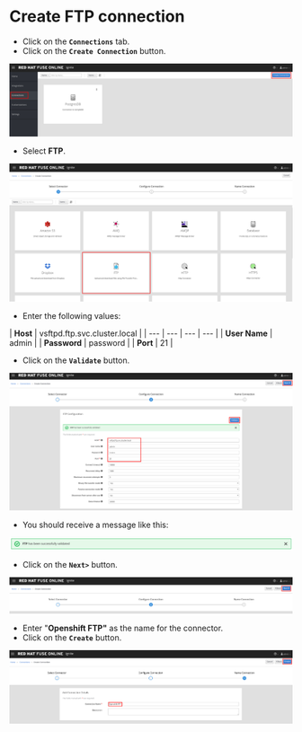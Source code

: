 # Create FTP connection



* Click on the **`Connections`** tab.
* Click on the **`Create Connection`** button.

![](../.gitbook/assets/image%20%2822%29.png)

* Select **FTP**.

![](../.gitbook/assets/image%20%28110%29.png)

* Enter the following values:

| **Host** | vsftpd.ftp.svc.cluster.local |
| --- | --- | --- | --- |
| **User Name** | admin |
| **Password** | password |
| **Port** | 21 |

* Click on the **`Validate`** button.



![](../.gitbook/assets/image%20%28144%29.png)

* You should receive a message like this:

![](../.gitbook/assets/image%20%2839%29.png)

* Click on the **`Next>`** button.

![](../.gitbook/assets/image%20%28137%29.png)

* Enter "**Openshift FTP"** as the name for the connector.
* Click on the **`Create`** button.

![](../.gitbook/assets/image%20%28139%29.png)



